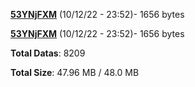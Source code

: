 [**53YNjFXM**](/data/53YNjFXM.txt) (10/12/22 - 23:52)- 1656 bytes

[**53YNjFXM**](/data/53YNjFXM.txt) (10/12/22 - 23:52)- 1656 bytes

**Total Datas**: 8209

**Total Size**: 47.96 MB / 48.0 MB